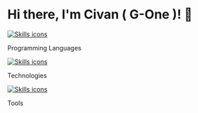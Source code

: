 # Hi there, I'm Civan ( G-One )! 👋


<div>
  <a href="https://skillicons.dev">
    <img src="https://skillicons.dev/icons?i=apple,python,aws,bash,bootstrap,css,javascript,c#" alt="Skills icons" />
  </a>
  <p>Programming Languages</p>
</div>

<div>
  <a href="https://skillicons.dev">
    <img src="https://skillicons.dev/icons?i=cs,azure,cpp,cloudflare,d3,dotnet,gcp,git" alt="Skills icons" />
  </a>
  <p>Technologies</p>
</div>

<div>
  <a href="https://skillicons.dev">
    <img src="https://skillicons.dev/icons?i=github,htmx,java,jquery,kubernetes,mongodb,nodejs,windows" alt="Skills icons" />
  </a>
  <p>Tools</p>
</div>

